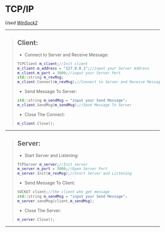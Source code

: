 # TCP/IP

_Used [WinSock2](<https://docs.microsoft.com/en-us/windows/win32/winsock/windows-sockets-start-page-2?redirectedfrom=MSDN>)_
***
> ## Client:
>
> * Connect to Server and Receive Message:
>
> ```c++
> TCPClient m_client;//Init client
> m_client.m_address = "127.0.0.1";//input your Server Address
> m_client.m_port = 3000;//input your Server Port
> std::string m_revMsg;
> m_client.Connect(m_revMsg);//Connect to Server and Receive Message
> ```
>
>  * Send Message To Server:
>
> ```c++
> std::string m_sendMsg = "input your Send Message";
> m_client.SendMsg(m_sendMsg);//Send Message To Server
> ```
>
> * Close  The Connect:
>
> ```c++
> m_client.Close();
> ```

---

> ## Server:
>
> * Start Server and Listening:
>
> ```c++
> TCPServer m_server;//Init server
> m_server.m_port = 3000;//Open Server Port
> m_server.Init(m_revMsg);//Start Server and Listening
> ```
>
> * Send Message To Client:
>
> ```c++
> SOCKET client;//the client who get message
> std::string m_sendMsg = "input your Send Message";
> m_server.sendMsg(client,m_sendMsg);
> ```
>
> * Close The Server:
>
> ```c++
> m_server.Close();
> ```

---

